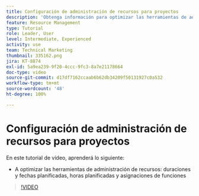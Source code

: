 ```yaml
---
title: Configuración de administración de recursos para proyectos
description: 'Obtenga información para optimizar las herramientas de administración de recursos: duraciones y fechas planificadas, horas planificadas y asignaciones de funciones de trabajo.'
feature: Resource Management
type: Tutorial
role: Leader, User
level: Intermediate, Experienced
activity: use
team: Technical Marketing
thumbnail: 335162.png
jira: KT-8874
exl-id: 5a9ea239-9f20-4ccc-9fc3-8a7e21178664
doc-type: video
source-git-commit: d17df7162ccaab6b62db34209f50131927c0a532
workflow-type: tm+mt
source-wordcount: '48'
ht-degree: 100%

---
```


# Configuración de administración de recursos para proyectos

En este tutorial de vídeo, aprenderá lo siguiente:

* A optimizar las herramientas de administración de recursos: duraciones y fechas planificadas, horas planificadas y asignaciones de funciones

>[!VIDEO](https://video.tv.adobe.com/v/335162/?quality=12&learn=on&enablevpops)
